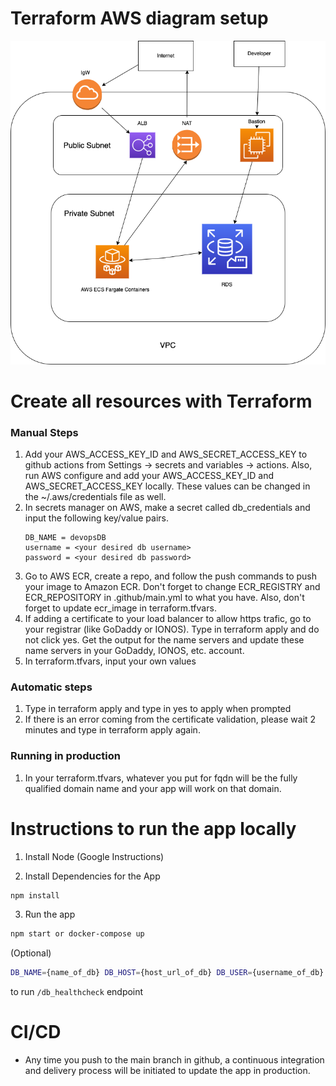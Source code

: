 # Terraform AWS diagram setup
![AWS ECS Setup](AWS_ECS_setup_v1.png "AWS ECS Setup")

# Create all resources with Terraform 
### Manual Steps
1. Add your AWS_ACCESS_KEY_ID and AWS_SECRET_ACCESS_KEY to github actions from Settings -> secrets and variables -> actions. Also, run AWS configure and add your AWS_ACCESS_KEY_ID and AWS_SECRET_ACCESS_KEY locally. These values can be changed in the ~/.aws/credentials file as well.
2. In secrets manager on AWS, make a secret called db_credentials and input the following key/value pairs. 
   ```
   DB_NAME = devopsDB
   username = <your desired db username>
   password = <your desired db password>
   ```
3. Go to AWS ECR, create a repo, and follow the push commands to push your image to Amazon ECR. Don't forget to change ECR_REGISTRY and ECR_REPOSITORY in .github/main.yml to what you have. Also, don't forget to update ecr_image in terraform.tfvars.
4. If adding a certificate to your load balancer to allow https trafic, go to your registrar (like GoDaddy or IONOS). Type in terraform apply and do not click yes. Get the output for the name servers and update these name servers in your GoDaddy, IONOS, etc. account. 
5. In terraform.tfvars, input your own values

### Automatic steps
1. Type in terraform apply and type in yes to apply when prompted
2. If there is an error coming from the certificate validation, please wait 2 minutes and type in terraform apply again.

### Running in production
1. In your terraform.tfvars, whatever you put for fqdn will be the fully qualified domain name and your app will work on that domain. 

# Instructions to run the app locally
1. Install Node (Google Instructions)

2. Install Dependencies for the App
```sh
npm install
```

3. Run the app
```sh
npm start or docker-compose up
```

(Optional)
```sh
DB_NAME={name_of_db} DB_HOST={host_url_of_db} DB_USER={username_of_db} DB_PASS={password_of_db} npm start
```
to run `/db_healthcheck` endpoint

# CI/CD
* Any time you push to the main branch in github, a continuous integration and delivery process will be initiated to update the app in production. 

